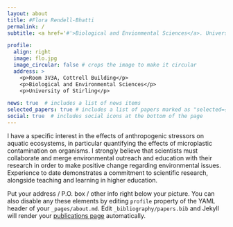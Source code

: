 ```yaml
---
layout: about
title: #Flora Rendell-Bhatti
permalink: /
subtitle: <a href='#'>Biological and Envionmental Sciences</a>. University of Stirling

profile:
  align: right
  image: flo.jpg
  image_circular: false # crops the image to make it circular
  address: >
    <p>Room 3V3A, Cottrell Building</p>
    <p>Biological and Environmental Sciences</p>
    <p>University of Stirling</p>

news: true  # includes a list of news items
selected_papers: true # includes a list of papers marked as "selected={true}"
social: true  # includes social icons at the bottom of the page
---
```


I have a specific interest in the effects of anthropogenic stressors on aquatic ecosystems, in particular quantifying the effects of microplastic contamination on organisms. I strongly believe that scientists must collaborate and merge environmental outreach and education with their research in order to make positive change regarding environmental issues. Experience to date demonstrates a commitment to scientific research, alongside teaching and learning in higher education.

Put your address / P.O. box / other info right below your picture. You can also disable any these elements by editing `profile` property of the YAML header of your `_pages/about.md`. Edit `_bibliography/papers.bib` and Jekyll will render your [publications page](/al-folio/publications/) automatically.

